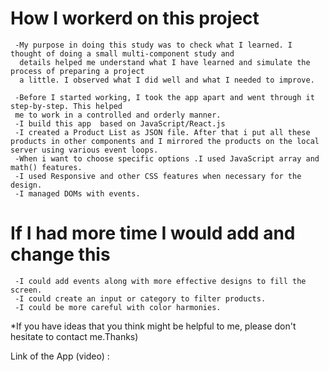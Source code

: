 # How I workerd on this project

     -My purpose in doing this study was to check what I learned. I thought of doing a small multi-component study and
      details helped me understand what I have learned and simulate the process of preparing a project
      a little. I observed what I did well and what I needed to improve.
      
     -Before I started working, I took the app apart and went through it step-by-step. This helped 
     me to work in a controlled and orderly manner.
     -I build this app  based on JavaScript/React.js
     -I created a Product List as JSON file. After that i put all these products in other components and I mirrored the products on the local server using various event loops.
     -When i want to choose specific options .I used JavaScript array and math() features.
     -I used Responsive and other CSS features when necessary for the design.
     -I managed DOMs with events.

# If I had more time I would add and change this 

     -I could add events along with more effective designs to fill the screen.
     -I could create an input or category to filter products.
     -I could be more careful with color harmonies.
     
*If you have ideas that you think might be helpful to me, please don't hesitate to contact me.Thanks)
    
      
 Link of the App (video) : 
